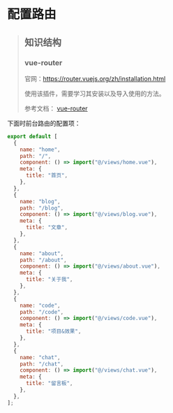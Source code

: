 # 配置路由

> ## 知识结构
>
> ### vue-router
>
> 官网：https://router.vuejs.org/zh/installation.html
>
> 使用该插件，需要学习其安装以及导入使用的方法。
>
> 参考文档： [vue-router](..\..\..\..\vue相关知识\vue-router) 

下面时前台路由的配置项：

```js
export default [
  {
    name: "home",
    path: "/",
    component: () => import("@/views/home.vue"),
    meta: {
      title: "首页",
    },
  },
  {
    name: "blog",
    path: "/blog",
    component: () => import("@/views/blog.vue"),
    meta: {
      title: "文章",
    },
  },
  {
    name: "about",
    path: "/about",
    component: () => import("@/views/about.vue"),
    meta: {
      title: "关于我",
    },
  },
  {
    name: "code",
    path: "/code",
    component: () => import("@/views/code.vue"),
    meta: {
      title: "项目&效果",
    },
  },
  {
    name: "chat",
    path: "/chat",
    component: () => import("@/views/chat.vue"),
    meta: {
      title: "留言板",
    },
  },
];

```

